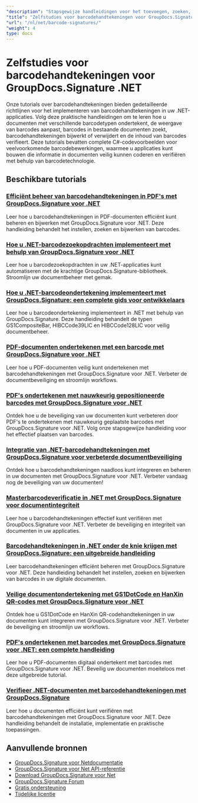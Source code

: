 ```yaml
---
"description": "Stapsgewijze handleidingen voor het toevoegen, zoeken, verifiëren en beheren van barcodehandtekeningen in documenten met behulp van GroupDocs.Signature voor .NET."
"title": "Zelfstudies voor barcodehandtekeningen voor GroupDocs.Signature .NET"
"url": "/nl/net/barcode-signatures/"
"weight": 4
type: docs
---
```

# Zelfstudies voor barcodehandtekeningen voor GroupDocs.Signature .NET

Onze tutorials over barcodehandtekeningen bieden gedetailleerde richtlijnen voor het implementeren van barcodehandtekeningen in uw .NET-applicaties. Volg deze praktische handleidingen om te leren hoe u documenten met verschillende barcodetypen ondertekent, de weergave van barcodes aanpast, barcodes in bestaande documenten zoekt, barcodehandtekeningen bijwerkt of verwijdert en de inhoud van barcodes verifieert. Deze tutorials bevatten complete C#-codevoorbeelden voor veelvoorkomende barcodebewerkingen, waarmee u applicaties kunt bouwen die informatie in documenten veilig kunnen coderen en verifiëren met behulp van barcodetechnologie.

## Beschikbare tutorials

### [Efficiënt beheer van barcodehandtekeningen in PDF's met GroupDocs.Signature voor .NET](./groupdocs-signature-barcode-management-pdf/)
Leer hoe u barcodehandtekeningen in PDF-documenten efficiënt kunt beheren en bijwerken met GroupDocs.Signature voor .NET. Deze handleiding behandelt het instellen, zoeken en bijwerken van barcodes.

### [Hoe u .NET-barcodezoekopdrachten implementeert met behulp van GroupDocs.Signature voor .NET](./net-barcode-search-groupdocs-signature-implementation/)
Leer hoe u barcodezoekopdrachten in uw .NET-applicaties kunt automatiseren met de krachtige GroupDocs.Signature-bibliotheek. Stroomlijn uw documentbeheer met gemak.

### [Hoe u .NET-barcodeondertekening implementeert met GroupDocs.Signature: een complete gids voor ontwikkelaars](./implement-dotnet-barcode-signing-groupdocs-signature/)
Leer hoe u barcodeondertekening implementeert in .NET met behulp van GroupDocs.Signature. Deze handleiding behandelt de typen GS1CompositeBar, HIBCCode39LIC en HIBCCode128LIC voor veilig documentbeheer.

### [PDF-documenten ondertekenen met een barcode met GroupDocs.Signature voor .NET](./sign-pdf-barcode-groupdocs-signature-dotnet/)
Leer hoe u PDF-documenten veilig kunt ondertekenen met barcodehandtekeningen met GroupDocs.Signature voor .NET. Verbeter de documentbeveiliging en stroomlijn workflows.

### [PDF's ondertekenen met nauwkeurig gepositioneerde barcodes met GroupDocs.Signature voor .NET](./sign-pdf-barcode-positioned-groupdocs-signature/)
Ontdek hoe u de beveiliging van uw documenten kunt verbeteren door PDF's te ondertekenen met nauwkeurig geplaatste barcodes met GroupDocs.Signature voor .NET. Volg onze stapsgewijze handleiding voor het effectief plaatsen van barcodes.

### [Integratie van .NET-barcodehandtekeningen met GroupDocs.Signature voor verbeterde documentbeveiliging](./net-barcode-signature-groupdocs-signature/)
Ontdek hoe u barcodehandtekeningen naadloos kunt integreren en beheren in uw documenten met GroupDocs.Signature voor .NET. Verbeter vandaag nog de beveiliging van uw documenten!

### [Masterbarcodeverificatie in .NET met GroupDocs.Signature voor documentintegriteit](./master-barcode-verification-groupdocs-signature-dotnet/)
Leer hoe u barcodehandtekeningen effectief kunt verifiëren met GroupDocs.Signature voor .NET. Verbeter de beveiliging en integriteit van documenten in uw applicaties.

### [Barcodehandtekeningen in .NET onder de knie krijgen met GroupDocs.Signature: een uitgebreide handleiding](./master-barcode-signatures-groupdocs-dotnet/)
Leer barcodehandtekeningen efficiënt beheren met GroupDocs.Signature voor .NET. Deze handleiding behandelt het instellen, zoeken en bijwerken van barcodes in uw digitale documenten.

### [Veilige documentondertekening met GS1DotCode en HanXin QR-codes met GroupDocs.Signature voor .NET](./sign-documents-gs1dotcode-hanxin-qr-groupdocs-signature-dotnet/)
Ontdek hoe u GS1DotCode en HanXin QR-codehandtekeningen in uw documenten kunt integreren met GroupDocs.Signature voor .NET. Verbeter de beveiliging en stroomlijn uw workflows.

### [PDF's ondertekenen met barcodes met GroupDocs.Signature voor .NET: een complete handleiding](./sign-pdf-barcode-groupdocs-signature-net/)
Leer hoe u PDF-documenten digitaal ondertekent met barcodes met GroupDocs.Signature voor .NET. Beveilig uw documenten moeiteloos met deze uitgebreide tutorial.

### [Verifieer .NET-documenten met barcodehandtekeningen met GroupDocs.Signature](./verify-dotnet-documents-barcode-signatures-groupdocs/)
Leer hoe u documenten efficiënt kunt verifiëren met barcodehandtekeningen met GroupDocs.Signature voor .NET. Deze handleiding behandelt de installatie, implementatie en praktische toepassingen.

## Aanvullende bronnen

- [GroupDocs.Signature voor Netdocumentatie](https://docs.groupdocs.com/signature/net/)
- [GroupDocs.Signature voor Net API-referentie](https://reference.groupdocs.com/signature/net/)
- [Download GroupDocs.Signature voor Net](https://releases.groupdocs.com/signature/net/)
- [GroupDocs.Signature Forum](https://forum.groupdocs.com/c/signature)
- [Gratis ondersteuning](https://forum.groupdocs.com/)
- [Tijdelijke licentie](https://purchase.groupdocs.com/temporary-license/)